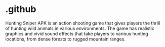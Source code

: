 # .github
Hunting Sniper APK is an action shooting game that gives players the thrill of hunting wild animals in various environments. The game has realistic graphics and vivid sound effects that take players to various hunting locations, from dense forests to rugged mountain ranges.
